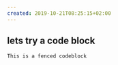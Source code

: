 ```yaml
---
created: 2019-10-21T08:25:15+02:00
---
```


## lets try a code block
```
This is a fenced codeblock
```